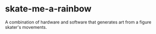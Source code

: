 # skate-me-a-rainbow
A combination of hardware and software that generates art from a figure skater's movements.
